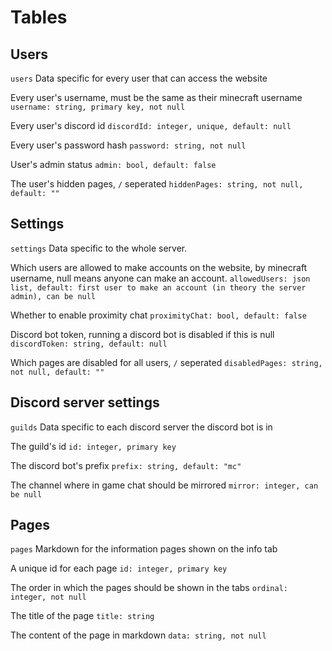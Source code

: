 # Tables

## Users

`users`
Data specific for every user that can access the website

Every user's username, must be the same as their minecraft username
`username: string, primary key, not null`

Every user's discord id
`discordId: integer, unique, default: null`

Every user's password hash
`password: string, not null`

User's admin status
`admin: bool, default: false`

The user's hidden pages, `/` seperated
`hiddenPages: string, not null, default: ""`

## Settings

`settings`
Data specific to the whole server.

Which users are allowed to make accounts on the website, by minecraft username, null means anyone can make an account.
`allowedUsers: json list, default: first user to make an account (in theory the server admin), can be null`

Whether to enable proximity chat
`proximityChat: bool, default: false`

Discord bot token, running a discord bot is disabled if this is null
`discordToken: string, default: null`

Which pages are disabled for all users, `/` seperated
`disabledPages: string, not null, default: ""`

## Discord server settings

`guilds`
Data specific to each discord server the discord bot is in

The guild's id
`id: integer, primary key`

The discord bot's prefix
`prefix: string, default: "mc"`

The channel where in game chat should be mirrored
`mirror: integer, can be null`

## Pages

`pages`
Markdown for the information pages shown on the info tab

A unique id for each page
`id: integer, primary key`

The order in which the pages should be shown in the tabs
`ordinal: integer, not null`

The title of the page
`title: string`

The content of the page in markdown
`data: string, not null`
